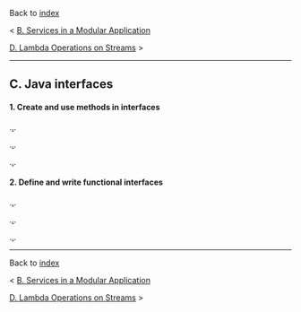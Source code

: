 Back to [index](README.md)

&lt; [B. Services in a Modular Application](B-ServicesInAModularApplication.md)

[D. Lambda Operations on Streams](D-LambdaOperationsOnStreams.md) &gt;

---
## C. Java interfaces
#### 1. Create and use methods in interfaces
.[.](https://www.youtube.com/watch?v=JdBeRA4LNg8&list=PL81q21TzR8w9WbIqRQ2Au_ifLy-iw8fED&index=7).

.[.](https://www.youtube.com/watch?v=6wz2jT1GxdY&list=PL81q21TzR8w9WbIqRQ2Au_ifLy-iw8fED&index=8).

.[.](https://www.youtube.com/watch?v=UNZcMOwDbqY&list=PL81q21TzR8w9WbIqRQ2Au_ifLy-iw8fED&index=9).

#### 2. Define and write functional interfaces
.[.](https://www.youtube.com/watch?v=J7sCMptispg&list=PL81q21TzR8w9WbIqRQ2Au_ifLy-iw8fED&index=12).

.[.](https://www.youtube.com/watch?v=qKxfMa8OaH0&list=PL81q21TzR8w9WbIqRQ2Au_ifLy-iw8fED&index=13).

.[.](https://www.youtube.com/watch?v=fw5nXLvbmNo&list=PL81q21TzR8w9WbIqRQ2Au_ifLy-iw8fED&index=14).

---
Back to [index](README.md)

&lt; [B. Services in a Modular Application](B-ServicesInAModularApplication.md)

[D. Lambda Operations on Streams](D-LambdaOperationsOnStreams.md) &gt;
